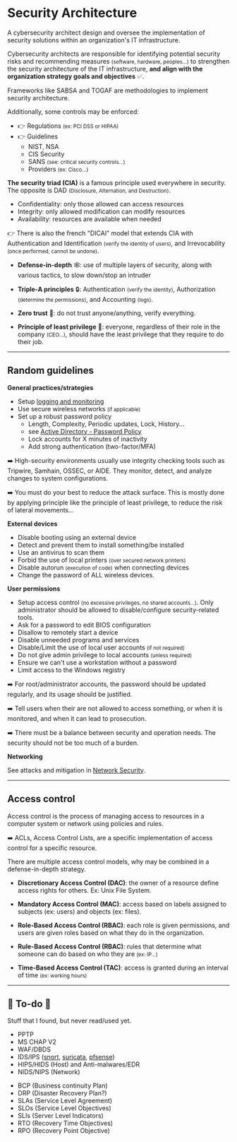 # Security Architecture

<div class="row row-cols-md-2"><div>

A cybersecurity architect design and oversee the implementation of security solutions within an organization's IT infrastructure.

Cybersecurity architects are responsible for identifying potential security risks and recommending measures <small>(software, hardware, peoples...)</small> to strengthen the security architecture of the IT infrastructure, **and align with the organization strategy goals and objectives** ✅.

Frameworks like SABSA and TOGAF are methodologies to implement security architecture. 

Additionally, some controls may be enforced:

* 👉 Regulations <small>(ex: PCI DSS or HIPAA)</small>
* 👉 Guidelines
  * NIST, NSA
  * CIS Security
  * SANS <small>(see: critical security controls...)</small>
  * Providers <small>(ex: Cisco...)</small>
</div><div>

**The security triad (CIA)** is a famous principle used everywhere in security. The opposite is DAD <small>(Disclosure, Alternation, and Destruction)</small>.

* Confidentiality: only those allowed can access resources
* Integrity: only allowed modification can modify resources 
* Availability: resources are available when needed

👉 There is also the french "DICAI" model that extends CIA with Authentication and Identification <small>(verify the identity of users)</small>, and Irrevocability <small>(once performed, cannot be undone)</small>.

* **Defense-in-depth** 🕸️: use of multiple layers of security, along with various tactics, to slow down/stop an intruder

* **Triple-A principles** 🔒: Authentication <small>(verify the identity)</small>, Authorization <small>(determine the permissions)</small>, and Accounting <small>(logs)</small>.

* **Zero trust** 🔎: do not trust anyone/anything, verify everything.

* **Principle of least privilege** 👮: everyone, regardless of their role in the company <small>(CEO...)</small>, should have the least privilege that they require to do their job.
</div></div>

<hr class="sep-both">

## Random guidelines

<div class="row row-cols-md-2 mt-3"><div>

**General practices/strategies**

* Setup [logging and monitoring](/cybersecurity/blue-team/logs.md)
* Use secure wireless networks <small>(if applicable)</small>
* Set up a robust password policy
  * Length, Complexity, Periodic updates, Lock, History...
  * see [Active Directory - Password Policy](/operating-systems/windows/active-directory/index.md#password-and-encryption)
  * Lock accounts for X minutes of inactivity
  * Add strong authentication (two-factor/MFA)

➡️ High-security environments usually use integrity checking tools such as Tripwire, Samhain, OSSEC, or AIDE. They monitor, detect, and analyze changes to system configurations.

➡️ You must do your best to reduce the attack surface. This is mostly done by applying principle like the principle of least privilege, to reduce the risk of lateral movements...

**External devices**

* Disable booting using an external device
* Detect and prevent them to install something/be installed
* Use an antivirus to scan them
* Forbid the use of local printers <small>(over secured network printers)</small>
* Disable autorun <small>(execution of code)</small> when connecting devices
* Change the password of ALL wireless devices.
</div><div>

**User permissions**

* Setup access control <small>(no excessive privileges, no shared accounts...)</small>. Only administrator should be allowed to disable/configure security-related tools.
* Ask for a password to edit BIOS configuration
* Disallow to remotely start a device
* Disable unneeded programs and services
* Disable/Limit the use of local user accounts <small>(if not required)</small>
* Do not give admin privilege to local accounts <small>(unless required)</small>
* Ensure we can't use a workstation without a password
* Limit access to the Windows registry

➡️ For root/administrator accounts, the password should be updated regularly, and its usage should be justified.

➡️ Tell users when their are not allowed to access something, or when it is monitored, and when it can lead to prosecution.

➡️ There must be a balance between security and operation needs. The security should not be too much of a burden.

**Networking**

See attacks and mitigation in [Network Security](/operating-systems/networking/security/index.md).

</div></div>
<hr class="sep-both">

## Access control

<div class="row row-cols-md-2"><div>

Access control is the process of managing access to resources in a computer system or network using policies and rules.

➡️ ACLs, Access Control Lists, are a specific implementation of access control for a specific resource.

There are multiple access control models, why may be combined in a defense-in-depth strategy.

* **Discretionary Access Control (DAC)**: the owner of a resource define access rights for others. Ex: Unix File System.
</div><div>

* **Mandatory Access Control (MAC)**: access based on labels assigned to subjects (ex: users) and objects (ex: files).

* **Role-Based Access Control (RBAC)**: each role is given permissions, and users are given roles based on what they do in the organization.

* **Rule-Based Access Control (RBAC)**: rules that determine what someone can do based on who they are <small>(ex: IP...)</small>

* **Time-Based Access Control (TAC)**: access is granted during an interval of time <small>(ex: working hours)</small>
</div></div>

<hr class="sep-both">

## 👻 To-do 👻

Stuff that I found, but never read/used yet.

<div class="row row-cols-md-2"><div>

* PPTP
* MS CHAP V2
* WAF/DBDS
* IDS/IPS ([snort](https://www.snort.org/), [suricata](https://suricata.io/), [pfsense](https://www.pfsense.org/))
* HIPS/HIDS (Host) and Anti-malwares/EDR 
* NIDS/NIPS (Network)
</div><div>

* BCP (Business continuity Plan)
* DRP (Disaster Recovery Plan?)
* SLAs (Service Level Agreement)
* SLOs (Service Level Objectives)
* SLIs (Server Level Indicators)
* RTO (Recovery Time Objectives)
* RPO (Recovery Point Objective)

</div></div>